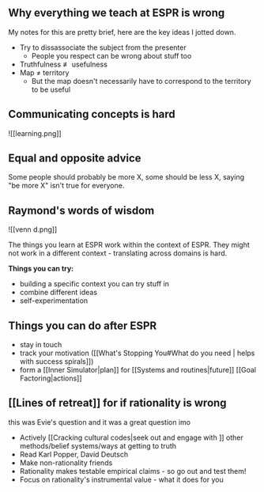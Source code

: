 ## Why everything we teach at ESPR is wrong 

My notes for this are pretty brief, here are the key ideas I jotted down.

- Try to dissassociate the subject from the presenter
	- People you respect can be wrong about stuff too
- Truthfulness $\not\equiv$ usefulness
- Map $\neq$ territory
	- But the map doesn't necessarily have to correspond to the territory to be useful

## Communicating concepts is hard
![[learning.png]]

## Equal and opposite advice
Some people should probably be more X, some should be less X, saying "be more X" isn't true for everyone.

## Raymond's words of wisdom
![[venn d.png]]

The things you learn at ESPR work within the context of ESPR. They might not work in a different context - translating across domains is hard.

**Things you can try:**
- building a specific context you can try stuff in
- combine different ideas
- self-experimentation

## Things you can do after ESPR
- stay in touch
- track your motivation ([[What's Stopping You#What do you need | helps with success spirals]])
- form a [[Inner Simulator|plan]] for [[Systems and routines|future]] [[Goal Factoring|actions]]

## [[Lines of retreat]] for if rationality is wrong
this was Evie's question and it was a great question imo
- Actively [[Cracking cultural codes|seek out and engage with ]] other methods/belief systems/ways at getting to truth
- Read Karl Popper, David Deutsch
- Make non-rationality friends
- Rationality makes testable empirical claims - so go out and test them!
- Focus on rationality's instrumental value - what it does for you



